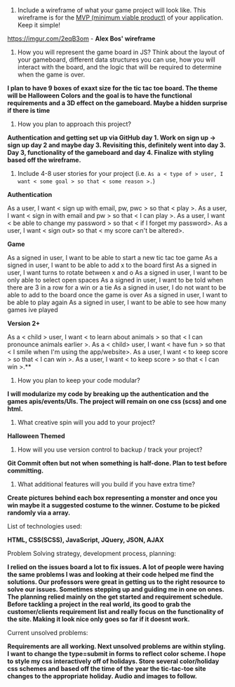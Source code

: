 1. Include a wireframe of what your game project will look like. This wireframe is for the [MVP (minimum viable product)](https://en.wikipedia.org/wiki/Minimum_viable_product) of your application. Keep it simple!

 https://imgur.com/2eqB3om  - **Alex Bos' wireframe**

1. How you will represent the game board in JS? Think about the layout of your gameboard, different data structures you can use, how you will interact with the board, and the logic that will be required to determine when the game is over.

**I plan to have 9 boxes of exaxt size for the tic tac toe board. The theme will be Halloween Colors and the goal is to have the functional requirements and a 3D effect on the gameboard. Maybe a hidden surprise if there is time**

1. How you plan to approach this project?

**Authentication and getting set up via GitHub day 1. Work on sign up -> sign up day 2 and maybe day 3. Revisiting this, definitely went into day 3. Day 3, functionality of the gameboard and day 4. Finalize with styling based off the wireframe.**

1. Include 4-8 user stories for your project (i.e. `As a < type of > user, I want < some goal > so that < some reason >.`)

**Authentication**

As a user, I want < sign up with email, pw, pwc > so that < play >.
As a user, I want < sign in with email and pw > so that < I can play >.
As a user, I want < be able to change my password > so that < if I forget my password>.
As a user, I want < sign out> so that < my score can't be altered>.

**Game**

As a signed in user, I want to be able to start a new tic tac toe game
As a signed in user, I want to be able to add x to the board first
As a signed in user, I want turns to rotate between x and o
As a signed in user, I want to be only able to select open spaces
As a signed in user, I want to be told when there are 3 in a row for a win or a tie
As a signed in user, I do not want to be able to add to the board once the game is over
As a signed in user, I want to be able to play again
As a signed in user, I want to be able to see how many games ive played

**Version 2+**

As a < child > user, I want < to learn about animals > so that < I can pronounce animals earlier >.
As a < child> user, I want < have fun > so that < I smile when I'm using the app/website>.
As a user, I want < to keep score > so that < I can win >.
As a user, I want < to keep score > so that < I can win >.**

1. How you plan to keep your code modular?

**I will modularize my code by breaking up the authentication and the games apis/events/UIs. The project will remain on one css (scss) and one html.**

1. What creative spin will you add to your project?

**Halloween Themed**

1. How will you use version control to backup / track your project?

**Git Commit often but not when something is half-done. Plan to test before committing.**

1. What additional features will you build if you have extra time?

**Create pictures behind each box representing a monster and once you win maybe it a suggested costume to the winner. Costume to be picked randomly via a array.**

List of technologies used:

**HTML, CSS(SCSS), JavaScript, JQuery, JSON, AJAX**

Problem Solving strategy, development process, planning:

**I relied on the issues board a lot to fix issues. A lot of people were having the same problems I was and looking at their code helped me find the solutions. Our professors were great in getting us to the right resource to solve our issues. Sometimes stepping up and guiding me in one on ones. The planning relied mainly on the get started and requirement schedule. Before tackling a project in the real world, its good to grab the customer/clients requirement list and really focus on the functionality of the site. Making it look nice only goes so far if it doesnt work.**

Current unsolved problems:

**Requirements are all working. Next unsolved problems are within styling. I want to change the type=submit in forms to reflect color scheme. I hope to style my css interactively off of holidays. Store several color/holiday css schemes and based off the time of the year the tic-tac-toe site changes to the appropriate holiday. Audio and images to follow.**
